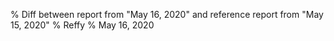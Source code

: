 % Diff between report from "May 16, 2020" and reference report from "May 15, 2020"
% Reffy
% May 16, 2020

